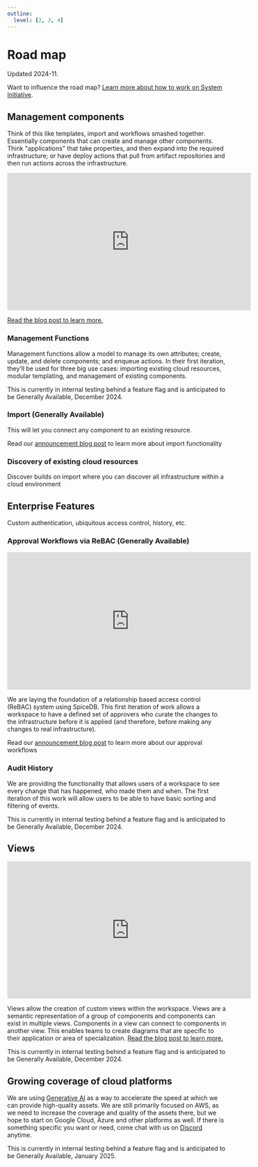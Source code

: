 ```yaml
---
outline:
  level: [2, 3, 4]
---
```


# Road map

Updated 2024-11.

Want to influence the road map?
[Learn more about how to work on System Initiative](../explanation/working-on-si.md).

## Management components

Think of this like templates, import and workflows smashed together. Essentially
components that can create and manage other components. Think "applications"
that take properties, and then expand into the required infrastructure; or have
deploy actions that pull from artifact repositories and then run actions across
the infrastructure.

<iframe width="560" height="315" src="https://www.youtube.com/embed/GKOtMulPTMc?si=o7GVGMXeKcr37-g_" title="YouTube video player" frameborder="0" allow="accelerometer; autoplay; clipboard-write; encrypted-media; gyroscope; picture-in-picture; web-share" referrerpolicy="strict-origin-when-cross-origin" allowfullscreen></iframe>

[Read the blog post to learn more.](https://www.systeminit.com/blog/opportunity-management-functions)

### Management Functions

Management functions allow a model to manage its own attributes; create, update,
and delete components; and enqueue actions. In their first iteration, they’ll be
used for three big use cases: importing existing cloud resources, modular
templating, and management of existing components.

This is currently in internal testing behind a feature flag and is anticipated
to be Generally Available, December 2024.

### Import (Generally Available)

This will let you connect any component to an existing resource.

Read our
[announcement blog post](https://www.systeminit.com/blog/announcing-resource-import)
to learn more about import functionality

### Discovery of existing cloud resources

Discover builds on import where you can discover all infrastructure within a
cloud environment

## Enterprise Features

Custom authentication, ubiquitous access control, history, etc.

### Approval Workflows via ReBAC (Generally Available)

<iframe width="560" height="315" src="https://www.youtube.com/embed/QlWaeJH74Bo?si=uBXbQ5kyeynFSzjQ" title="YouTube video player" frameborder="0" allow="accelerometer; autoplay; clipboard-write; encrypted-media; gyroscope; picture-in-picture; web-share" referrerpolicy="strict-origin-when-cross-origin" allowfullscreen></iframe>

We are laying the foundation of a relationship based access control (ReBAC)
system using SpiceDB. This first iteration of work allows a workspace to have a
defined set of approvers who curate the changes to the infrastructure before it
is applied (and therefore, before making any changes to real infrastructure).

Read our
[announcement blog post](https://www.systeminit.com/blog/announcing-approval-workflows)
to learn more about our approval workflows

### Audit History

We are providing the functionality that allows users of a workspace to see every
change that has happened, who made them and when. The first iteration of this
work will allow users to be able to have basic sorting and filtering of events.

This is currently in internal testing behind a feature flag and is anticipated
to be Generally Available, December 2024.

## Views

<iframe width="560" height="315" src="https://www.youtube.com/embed/qpNxaAojuzI?si=XLnnJy7uWF4ruEVY" title="YouTube video player" frameborder="0" allow="accelerometer; autoplay; clipboard-write; encrypted-media; gyroscope; picture-in-picture; web-share" referrerpolicy="strict-origin-when-cross-origin" allowfullscreen></iframe>

Views allow the creation of custom views within the workspace. Views are a
semantic representation of a group of components and components can exist in
multiple views. Components in a view can connect to components in another view.
This enables teams to create diagrams that are specific to their application or
area of specialization.
[Read the blog post to learn more.](https://www.systeminit.com/blog/opportunity-views)

This is currently in internal testing behind a feature flag and is anticipated
to be Generally Available, December 2024.

## Growing coverage of cloud platforms

We are using
[Generative AI](https://en.wikipedia.org/wiki/Generative_artificial_intelligence)
as a way to accelerate the speed at which we can provide high-quality assets. We
are still primarily focused on AWS, as we need to increase the coverage and
quality of the assets there, but we hope to start on Google Cloud, Azure and
other platforms as well. If there is something specific you want or need, come
chat with us on [Discord](https://discord.com/invite/q6H2ZyFh) anytime.

This is currently in internal testing behind a feature flag and is anticipated
to be Generally Available, January 2025.
